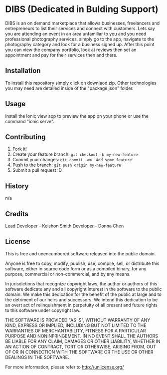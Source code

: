 
# DIBS (Dedicated in Bulding Support)
DIBS is an on demand marketplace that allows businesses, freelancers and entrepreneurs to list their services and connect with customers. Lets say you are attending an event in an area unfamiliar to you and you need professional photography services, simply go to the app, navigate to the photography category and look for a business signed up. After this point you can view the company portfolio, look at reviews then set an appointment and pay for their services then and there.

## Installation
To install this repository simply click on downlaod.zip. Other technologies you may need are detailed inside of the "package.json" folder.


## Usage
Install the Ionic view app to preview the app on your phone or use the command "ionic serve".


## Contributing
1. Fork it!
2. Create your feature branch: `git checkout -b my-new-feature`
3. Commit your changes: `git commit -am 'Add some feature'`
4. Push to the branch: `git push origin my-new-feature`
5. Submit a pull request :D


## History
n/a


## Credits
Lead Developer - Keishon Smith
Developer - Donna Chen

## License
This is free and unencumbered software released into the public domain.

Anyone is free to copy, modify, publish, use, compile, sell, or
distribute this software, either in source code form or as a compiled
binary, for any purpose, commercial or non-commercial, and by any
means.

In jurisdictions that recognize copyright laws, the author or authors
of this software dedicate any and all copyright interest in the
software to the public domain. We make this dedication for the benefit
of the public at large and to the detriment of our heirs and
successors. We intend this dedication to be an overt act of
relinquishment in perpetuity of all present and future rights to this
software under copyright law.

THE SOFTWARE IS PROVIDED "AS IS", WITHOUT WARRANTY OF ANY KIND,
EXPRESS OR IMPLIED, INCLUDING BUT NOT LIMITED TO THE WARRANTIES OF
MERCHANTABILITY, FITNESS FOR A PARTICULAR PURPOSE AND NONINFRINGEMENT.
IN NO EVENT SHALL THE AUTHORS BE LIABLE FOR ANY CLAIM, DAMAGES OR
OTHER LIABILITY, WHETHER IN AN ACTION OF CONTRACT, TORT OR OTHERWISE,
ARISING FROM, OUT OF OR IN CONNECTION WITH THE SOFTWARE OR THE USE OR
OTHER DEALINGS IN THE SOFTWARE.

For more information, please refer to <http://unlicense.org/>
